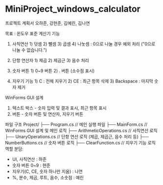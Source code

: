 # MiniProject_windows_calculator
프로젝트 계획서
오하준, 강현준, 김예린, 김나연

목표 : 윈도우 표준 계산기
기능
  1. 사칙연산
    1) 덧셈
    2) 뺄셈
    3) 곱셈
    4) 나눗셈 : 0으로 나눌 경우 예외 처리 ("0으로 나눌 수 없습니다.")
     
  2. 단항 연산자
    1) 제곱
    2) 제곱근
    3) 음수 처리
     
  4. 숫자 버튼
    1) 0~9 버튼
    2) . 버튼 (소수점 표시)
     
  5. 지우기 기능
    1) C : 전체 지우기
    2) CE : 최근 항목 삭제
    3) Backspace : 마지막 숫자 제거
     
WinForms GUI 설계
  1. 텍스트 박스
    - 숫자 입력 및 결과 표시, 최근 항목 표시
  2. 버튼
    - 숫자 버튼 및 연산자, 지우기 버튼

파일 구조
Project/
├── Program.cs // 메인 실행 파일
├── MainForm.cs // WinForms GUI 설계 및 메인 로직
├── ArithmeticOperations.cs // 사칙연산 로직
├── UnaryOperations.cs // 단항 연산 로직 (제곱, 제곱근, 음수 처리 등)
├── NumberButtons.cs // 숫자 버튼 로직
├── ClearFunction.cs // 지우기 기능 로직
역할 분담:
- UI, 사칙연산 : 하준
- 숫자 버튼 0~9 : 현준
- 지우기(C, CE, 숫자 하나만 지움) : 나연
- %, 분수, 제곱, 루트, 음수, 소숫점 : 예린
